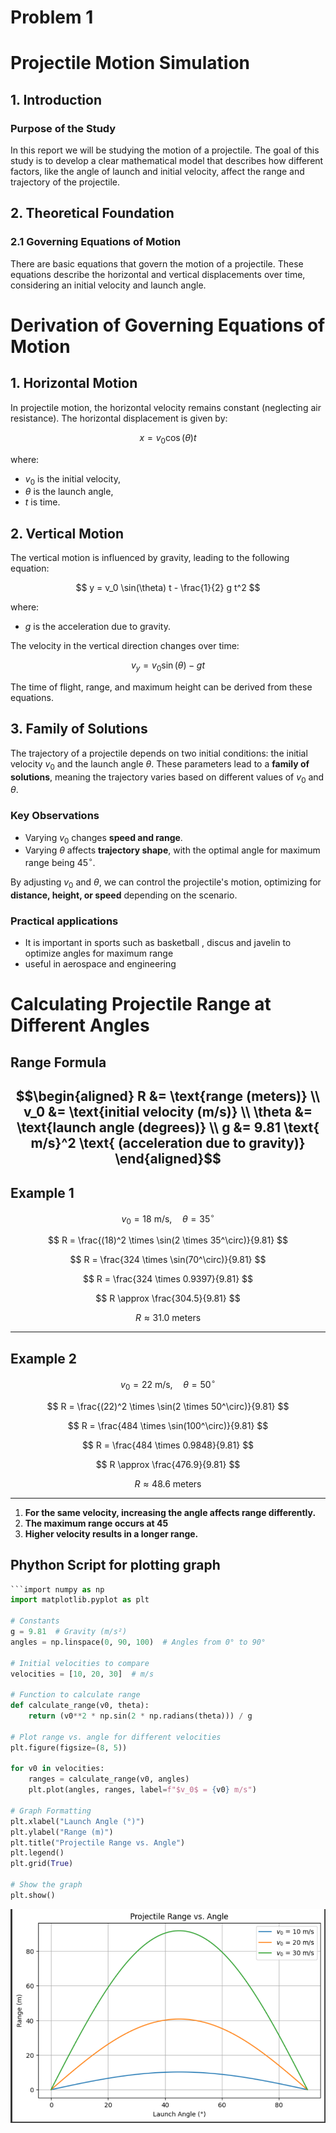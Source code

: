 # Problem 1
# Projectile Motion Simulation

## 1. Introduction

### Purpose of the Study
In this report we will be studying the motion of a projectile. The goal of this study is to develop a clear mathematical model that describes how different factors, like the angle of launch and initial velocity, affect the range and trajectory of the projectile.

## 2. Theoretical Foundation

### 2.1 Governing Equations of Motion

There are basic equations that govern the motion of a projectile. These equations describe the horizontal and vertical displacements over time, considering an initial velocity and launch angle.

# Derivation of Governing Equations of Motion

## 1. Horizontal Motion
In projectile motion, the horizontal velocity remains constant (neglecting air resistance). The horizontal displacement is given by:

$$ 
x = v_0 \cos(\theta) t 
$$

where:
- $v_0$ is the initial velocity,
- $\theta$ is the launch angle,
- $t$ is time.

## 2. Vertical Motion
The vertical motion is influenced by gravity, leading to the following equation:

$$ 
y = v_0 \sin(\theta) t - \frac{1}{2} g t^2 
$$

where:
- $g$ is the acceleration due to gravity.

The velocity in the vertical direction changes over time:

$$ 
v_y = v_0 \sin(\theta) - g t 
$$

The time of flight, range, and maximum height can be derived from these equations.

## 3. Family of Solutions
The trajectory of a projectile depends on two initial conditions: the initial velocity $v_0$ and the launch angle $\theta$. These parameters lead to a **family of solutions**, meaning the trajectory varies based on different values of $v_0$ and $\theta$.

### **Key Observations**
- Varying $v_0$ changes **speed and range**.
- Varying $\theta$ affects **trajectory shape**, with the optimal angle for maximum range being $45^\circ$.

By adjusting $v_0$ and $\theta$, we  can control the projectile's motion, optimizing for **distance, height, or speed** depending on the scenario.

### Practical applications
  - It is important in sports such as basketball , discus and javelin to optimize angles for maximum range
  - useful in aerospace and engineering

# Calculating Projectile Range at Different Angles

## **Range Formula**
$$\begin{aligned}
R &= \text{range (meters)} \\
v_0 &= \text{initial velocity (m/s)} \\
\theta &= \text{launch angle (degrees)} \\
g &= 9.81 \text{ m/s}^2 \text{ (acceleration due to gravity)}
\end{aligned}$$
---

## **Example 1**  

$$ v_0 = 18 \text{ m/s}, \quad \theta = 35^\circ $$  

$$
R = \frac{(18)^2 \times \sin(2 \times 35^\circ)}{9.81}
$$

$$
R = \frac{324 \times \sin(70^\circ)}{9.81}
$$

$$
R = \frac{324 \times 0.9397}{9.81}
$$

$$
R \approx \frac{304.5}{9.81}
$$

$$
R \approx 31.0 \text{ meters}
$$

---

## **Example 2**  

$$ v_0 = 22 \text{ m/s}, \quad \theta = 50^\circ $$  

$$
R = \frac{(22)^2 \times \sin(2 \times 50^\circ)}{9.81}
$$

$$
R = \frac{484 \times \sin(100^\circ)}{9.81}
$$

$$
R = \frac{484 \times 0.9848}{9.81}
$$

$$
R \approx \frac{476.9}{9.81}
$$

$$
R \approx 48.6 \text{ meters}
$$

---

1. **For the same velocity, increasing the angle affects range differently.**  
2. **The maximum range occurs at 45**  
3. **Higher velocity results in a longer range.**  

## Phython Script for plotting graph
```python
```import numpy as np
import matplotlib.pyplot as plt

# Constants
g = 9.81  # Gravity (m/s²)
angles = np.linspace(0, 90, 100)  # Angles from 0° to 90°

# Initial velocities to compare
velocities = [10, 20, 30]  # m/s

# Function to calculate range
def calculate_range(v0, theta):
    return (v0**2 * np.sin(2 * np.radians(theta))) / g

# Plot range vs. angle for different velocities
plt.figure(figsize=(8, 5))

for v0 in velocities:
    ranges = calculate_range(v0, angles)
    plt.plot(angles, ranges, label=f"$v_0$ = {v0} m/s")

# Graph Formatting
plt.xlabel("Launch Angle (°)")
plt.ylabel("Range (m)")
plt.title("Projectile Range vs. Angle")
plt.legend()
plt.grid(True)

# Show the graph
plt.show()
```

![alt text](image.png)



